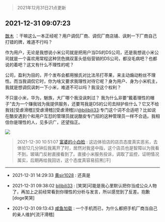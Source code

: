 > 2021年12月31日21点更新
<link rel="stylesheet" href="https://cdn.jsdelivr.net/gh/taotie6/sampleJSON@main/css/photo_show.css">
<meta name="referrer" content="no-referrer" />


 ## 2021-12-31 09:07:23 

 [㪚木](https://www.coolapk.com/feed/32490902?shareKey=Y2IwODgzMzIzMmE1NjFjZTYyYzk~) ：干嘛这么一本正经呢？用户调侃厂商、调侃厂商店铺、讽刺一下厂商自己打错的牌，难道不行吗？

作为用户，无论是我想说小米公司就是把用户当DS的DS公司，还是我想说小米公司就是一个喜欢用常程这种货色搞双茎头低俗营销的DS公司，都没毛病吧？也都说的着吧？这又有什么不理性的呢？

公司<!--break-->，盈利为目的，开个发布会都用猴氏对比法吊打苹果，来主动煽动粉丝不理性。而当我调侃它时，你为啥又要求我理性对待它呢？身为用户、身为小米机主，我就是想调侃讽刺一下小米，难道不可以吗？我没这个权利？

不只是小米，华为，魅族，大厂哪个我没讽刺过？
我为什么非要“戴着理性的帽子”去为一个赚我钱为我提供服务，还要骂我是DS的公司去辩护些什么？它又不给我钱[受虐滑稽][受虐滑稽][受虐滑稽]//<a class="feed-link-uname" href="/u/bilibili33">@bilibili33</a>:专门这个词不合适吧？比如说在酷安遇到个和用户互怼的管理员就说酷安专门招的这种管理员一样不合适。我相信你是理性的人，见多识广，还望指正。 

<div class="album">
<img class="img-item" src="http://image.coolapk.com/feed/2021/1220/22/1081091_bb5e25f5_9039_6519_217@232x172.gif" />
</div>

> 2021-12-30 10:51:07 
> [富婆的小白脸](https://www.coolapk.com/feed/32468128?shareKey=ODVlYWNlYjkxYzkxNjFjZTYyYzk~) : 这边体验店的店员态度真实恶劣，去体验12几分钟后我离开了时，居然对我竖中指，这个店员也是智障以为我看不到，玻璃门反射直接看到了。直接小米服务投诉，调取了监控，证明情况属实，后期再给我回访，这个态度真容易招黑[汗] 

 ------- 

- 2021-12-31 14:29:33 [黄sir1028](uid=905870) : 还真是 

- 2021-12-31 09:38:02 [bilibili33](uid=2841012) : [笑哭]可能是我心里默认把你当成公众人物了，再加上之前经常看到你理性的分析与发言，所以感觉到了反差。抱歉[doge笑哭] 

- 2021-12-31 09:13:43 [咸鱼加载](uid=1794979) : 一个手机而已，为什么都把手机厂商当自己的亲人维护[流汗滑稽] 

